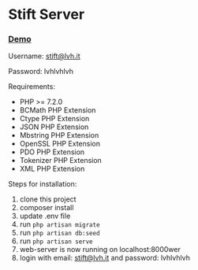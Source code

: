 # Stift Server

### [Demo](https://stift-server.herokuapp.com)

Username: stift@lvh.it

Password: lvhlvhlvh

Requirements:
* PHP >= 7.2.0
* BCMath PHP Extension
* Ctype PHP Extension
* JSON PHP Extension
* Mbstring PHP Extension
* OpenSSL PHP Extension
* PDO PHP Extension
* Tokenizer PHP Extension
* XML PHP Extension

Steps for installation:
1. clone this project
2. composer install
3. update .env file
4. run ```php artisan migrate```
5. run ```php artisan db:seed```
6. run ```php artisan serve```
7. web-server is now running on localhost:8000wer
8. login with email: stift@lvh.it and password: lvhlvhlvh
